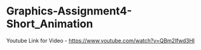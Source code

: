 # Graphics-Assignment4-Short_Animation
Youtube Link for Video - https://www.youtube.com/watch?v=QBm2Ifwd3HI
